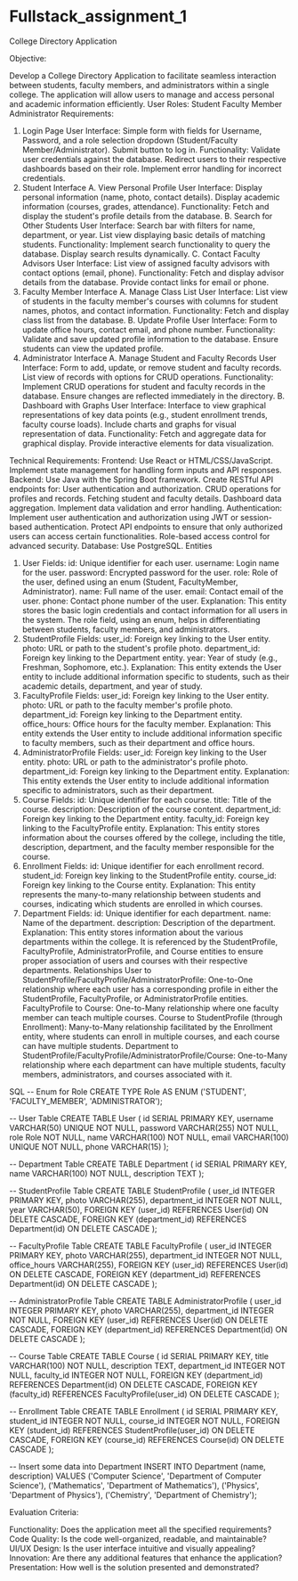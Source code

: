# Fullstack_assignment_1
College Directory Application

Objective:

Develop a College Directory Application to facilitate seamless interaction between students, faculty members, and administrators within a single college. The application will allow users to manage and access personal and academic information efficiently.
User Roles:
Student
Faculty Member
Administrator
Requirements:
1. Login Page
User Interface:
Simple form with fields for Username, Password, and a role selection dropdown (Student/Faculty Member/Administrator).
Submit button to log in.
Functionality:
Validate user credentials against the database.
Redirect users to their respective dashboards based on their role.
Implement error handling for incorrect credentials.
2. Student Interface
A. View Personal Profile
User Interface:
Display personal information (name, photo, contact details).
Display academic information (courses, grades, attendance).
Functionality:
Fetch and display the student's profile details from the database.
B. Search for Other Students
User Interface:
Search bar with filters for name, department, or year.
List view displaying basic details of matching students.
Functionality:
Implement search functionality to query the database.
Display search results dynamically.
C. Contact Faculty Advisors
User Interface:
List view of assigned faculty advisors with contact options (email, phone).
Functionality:
Fetch and display advisor details from the database.
Provide contact links for email or phone.
3. Faculty Member Interface
A. Manage Class List
User Interface:
List view of students in the faculty member's courses with columns for student names, photos, and contact information.
Functionality:
Fetch and display class list from the database.
B. Update Profile
User Interface:
Form to update office hours, contact email, and phone number.
Functionality:
Validate and save updated profile information to the database.
Ensure students can view the updated profile.
4. Administrator Interface
A. Manage Student and Faculty Records
User Interface:
Form to add, update, or remove student and faculty records.
List view of records with options for CRUD operations.
Functionality:
Implement CRUD operations for student and faculty records in the database.
Ensure changes are reflected immediately in the directory.
B. Dashboard with Graphs
User Interface:
Interface to view graphical representations of key data points (e.g., student enrollment trends, faculty course loads).
Include charts and graphs for visual representation of data.
Functionality:
Fetch and aggregate data for graphical display.
Provide interactive elements for data visualization.

Technical Requirements:
Frontend:
Use React or HTML/CSS/JavaScript.
Implement state management for handling form inputs and API responses.
Backend:
Use Java with the Spring Boot framework.
Create RESTful API endpoints for:
User authentication and authorization.
CRUD operations for profiles and records.
Fetching student and faculty details.
Dashboard data aggregation.
Implement data validation and error handling.
Authentication:
Implement user authentication and authorization using JWT or session-based authentication.
Protect API endpoints to ensure that only authorized users can access certain functionalities.
Role-based access control for advanced security.
Database:
Use PostgreSQL.
Entities
1. User
Fields:
id: Unique identifier for each user.
username: Login name for the user.
password: Encrypted password for the user.
role: Role of the user, defined using an enum (Student, FacultyMember, Administrator).
name: Full name of the user.
email: Contact email of the user.
phone: Contact phone number of the user.
Explanation: This entity stores the basic login credentials and contact information for all users in the system. The role field, using an enum, helps in differentiating between students, faculty members, and administrators.
2. StudentProfile
Fields:
user_id: Foreign key linking to the User entity.
photo: URL or path to the student's profile photo.
department_id: Foreign key linking to the Department entity.
year: Year of study (e.g., Freshman, Sophomore, etc.).
Explanation: This entity extends the User entity to include additional information specific to students, such as their academic details, department, and year of study.
3. FacultyProfile
Fields:
user_id: Foreign key linking to the User entity.
photo: URL or path to the faculty member's profile photo.
department_id: Foreign key linking to the Department entity.
office_hours: Office hours for the faculty member.
Explanation: This entity extends the User entity to include additional information specific to faculty members, such as their department and office hours.
4. AdministratorProfile
Fields:
user_id: Foreign key linking to the User entity.
photo: URL or path to the administrator's profile photo.
department_id: Foreign key linking to the Department entity.
Explanation: This entity extends the User entity to include additional information specific to administrators, such as their department.
5. Course
Fields:
id: Unique identifier for each course.
title: Title of the course.
description: Description of the course content.
department_id: Foreign key linking to the Department entity.
faculty_id: Foreign key linking to the FacultyProfile entity.
Explanation: This entity stores information about the courses offered by the college, including the title, description, department, and the faculty member responsible for the course.
6. Enrollment
Fields:
id: Unique identifier for each enrollment record.
student_id: Foreign key linking to the StudentProfile entity.
course_id: Foreign key linking to the Course entity.
Explanation: This entity represents the many-to-many relationship between students and courses, indicating which students are enrolled in which courses.
7. Department
Fields:
id: Unique identifier for each department.
name: Name of the department.
description: Description of the department.
Explanation: This entity stores information about the various departments within the college. It is referenced by the StudentProfile, FacultyProfile, AdministratorProfile, and Course entities to ensure proper association of users and courses with their respective departments.
Relationships
User to StudentProfile/FacultyProfile/AdministratorProfile:
One-to-One relationship where each user has a corresponding profile in either the StudentProfile, FacultyProfile, or AdministratorProfile entities.
FacultyProfile to Course:
One-to-Many relationship where one faculty member can teach multiple courses.
Course to StudentProfile (through Enrollment):
Many-to-Many relationship facilitated by the Enrollment entity, where students can enroll in multiple courses, and each course can have multiple students.
Department to StudentProfile/FacultyProfile/AdministratorProfile/Course:
One-to-Many relationship where each department can have multiple students, faculty members, administrators, and courses associated with it.





SQL
-- Enum for Role
CREATE TYPE Role AS ENUM ('STUDENT', 'FACULTY_MEMBER', 'ADMINISTRATOR');

-- User Table
CREATE TABLE User (
    id SERIAL PRIMARY KEY,
    username VARCHAR(50) UNIQUE NOT NULL,
    password VARCHAR(255) NOT NULL,
    role Role NOT NULL,
    name VARCHAR(100) NOT NULL,
    email VARCHAR(100) UNIQUE NOT NULL,
    phone VARCHAR(15)
);

-- Department Table
CREATE TABLE Department (
    id SERIAL PRIMARY KEY,
    name VARCHAR(100) NOT NULL,
    description TEXT
);

-- StudentProfile Table
CREATE TABLE StudentProfile (
    user_id INTEGER PRIMARY KEY,
    photo VARCHAR(255),
    department_id INTEGER NOT NULL,
    year VARCHAR(50),
    FOREIGN KEY (user_id) REFERENCES User(id) ON DELETE CASCADE,
    FOREIGN KEY (department_id) REFERENCES Department(id) ON DELETE CASCADE
);

-- FacultyProfile Table
CREATE TABLE FacultyProfile (
    user_id INTEGER PRIMARY KEY,
    photo VARCHAR(255),
    department_id INTEGER NOT NULL,
    office_hours VARCHAR(255),
    FOREIGN KEY (user_id) REFERENCES User(id) ON DELETE CASCADE,
    FOREIGN KEY (department_id) REFERENCES Department(id) ON DELETE CASCADE
);

-- AdministratorProfile Table
CREATE TABLE AdministratorProfile (
    user_id INTEGER PRIMARY KEY,
    photo VARCHAR(255),
    department_id INTEGER NOT NULL,
    FOREIGN KEY (user_id) REFERENCES User(id) ON DELETE CASCADE,
    FOREIGN KEY (department_id) REFERENCES Department(id) ON DELETE CASCADE
);

-- Course Table
CREATE TABLE Course (
    id SERIAL PRIMARY KEY,
    title VARCHAR(100) NOT NULL,
    description TEXT,
    department_id INTEGER NOT NULL,
    faculty_id INTEGER NOT NULL,
    FOREIGN KEY (department_id) REFERENCES Department(id) ON DELETE CASCADE,
    FOREIGN KEY (faculty_id) REFERENCES FacultyProfile(user_id) ON DELETE CASCADE
);

-- Enrollment Table
CREATE TABLE Enrollment (
    id SERIAL PRIMARY KEY,
    student_id INTEGER NOT NULL,
    course_id INTEGER NOT NULL,
    FOREIGN KEY (student_id) REFERENCES StudentProfile(user_id) ON DELETE CASCADE,
    FOREIGN KEY (course_id) REFERENCES Course(id) ON DELETE CASCADE
);

-- Insert some data into Department
INSERT INTO Department (name, description) VALUES 
('Computer Science', 'Department of Computer Science'),
('Mathematics', 'Department of Mathematics'),
('Physics', 'Department of Physics'),
('Chemistry', 'Department of Chemistry');





Evaluation Criteria:



Functionality: Does the application meet all the specified requirements?
Code Quality: Is the code well-organized, readable, and maintainable?
UI/UX Design: Is the user interface intuitive and visually appealing?
Innovation: Are there any additional features that enhance the application?
Presentation: How well is the solution presented and demonstrated?

